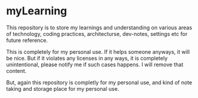 # myLearning
This repository is to store my learnings and understanding on various areas of technology,
coding practices, architecturse, dev-notes, settings etc for future reference.

This is completely for my personal use. 
If it helps someone anyways, it will be nice.
But if it violates any licenses in any ways, it is completely unintentional, please notify me if such cases happens. I will remove that content.

But, again this repository is completly for my personal use, and kind of note taking and storage place for my personal use.
